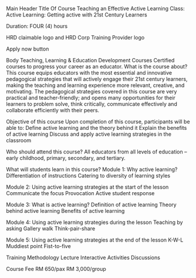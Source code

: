 Main Header
Title Of Course 
Teaching an Effective Active Learning Class: Active Learning: Getting active with 21st Century Learners 

Duration: 
FOUR (4) hours 

HRD claimable logo and HRD Corp Training Provider logo 

Apply now button 


Body
Teaching, Learning & Education Development Courses
Certified courses to progress your career as an educator.
What is the course about? 
This course equips educators with the most essential and innovative pedagogical strategies that will actively engage their 21st century learners, making the teaching and learning experience more relevant, creative, and motivating. The pedagogical strategies covered in this course are very practical and teacher-friendly; and opens many opportunities for their learners to problem solve, think critically, communicate effectively and collaborate efficiently with their peers.

Objective of this course
Upon completion of this course, participants will be able to:
Define active learning and the theory behind it
Explain the benefits of active learning 
Discuss and apply active learning strategies in the classroom

Who should attend this course? 
All educators from all levels of education – early childhood, primary, secondary, and tertiary. 

What will students learn in this course? 
Module 1: Why active learning?
Differentiation of instructions
Catering to diversity of learning styles


Module 2: Using active learning strategies at the start of the lesson
Communicate the focus
Provocation
Active student response

Module 3: What is active learning?
Definition of active learning
Theory behind active learning
Benefits of active learning

Module 4: Using active learning strategies during the lesson
Teaching by asking
Gallery walk
Think-pair-share

Module 5: Using active learning strategies at the end of the lesson
K-W-L
Muddiest point
Fist-to-five


Training Methodology 
Lecture 
Interactive Activities 
Discussions 

Course Fee
RM 650/pax
RM 3,000/group 